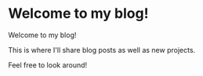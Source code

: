 # Welcome to my blog!


Welcome to my blog!

This is where I'll share blog posts as well as new projects.

Feel free to look around!
